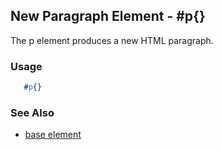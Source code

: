 <!-- dash: #p | Element | ###:Section -->



## New Paragraph Element - #p{}

The p element produces a new HTML paragraph.

### Usage

```erlang
   #p{}

```

### See Also

 *  [base element](./element_base.md)

 
